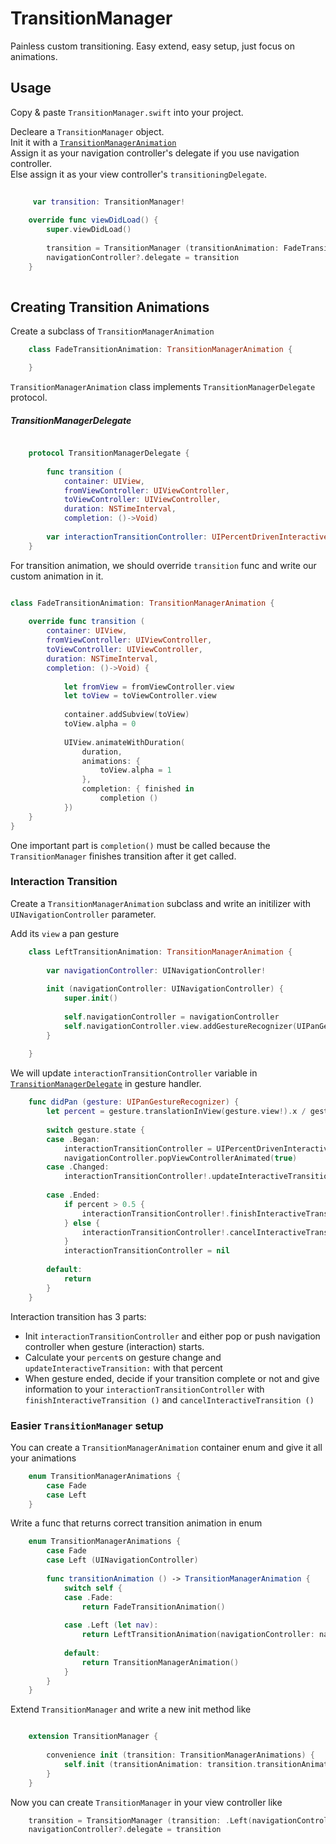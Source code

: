 TransitionManager
=================

Painless custom transitioning. Easy extend, easy setup, just focus on animations.


Usage 
-----

Copy & paste `TransitionManager.swift` into your project.

Decleare a `TransitionManager` object.  
Init it with a [`TransitionManagerAnimation`](#Create)  
Assign it as your navigation controller's delegate if you use navigation controller.  
Else assign it as your view controller's `transitioningDelegate`.  

``` swift
	
	 var transition: TransitionManager!
    
    override func viewDidLoad() {
        super.viewDidLoad()
        
        transition = TransitionManager (transitionAnimation: FadeTransitionAnimation())
        navigationController?.delegate = transition
    }
	
```


Creating Transition Animations <a id="Create"></a>
-----


Create a subclass of `TransitionManagerAnimation` 

``` swift
	class FadeTransitionAnimation: TransitionManagerAnimation {

	}
```

`TransitionManagerAnimation` class implements `TransitionManagerDelegate` protocol.

##### TransitionManagerDelegate <a id="Delegate"></a>

``` swift

	protocol TransitionManagerDelegate {
	        
	    func transition (
	        container: UIView,
	        fromViewController: UIViewController,
	        toViewController: UIViewController,
	        duration: NSTimeInterval,
	        completion: ()->Void)
	        
	    var interactionTransitionController: UIPercentDrivenInteractiveTransition? { get set }
	}

```

For transition animation, we should override `transition` func and write our custom animation in it.

``` swift

class FadeTransitionAnimation: TransitionManagerAnimation {
    
    override func transition (
        container: UIView,
        fromViewController: UIViewController,
        toViewController: UIViewController,
        duration: NSTimeInterval,
        completion: ()->Void) {
            
            let fromView = fromViewController.view
            let toView = toViewController.view
            
            container.addSubview(toView)
            toView.alpha = 0
            
            UIView.animateWithDuration(
                duration,
                animations: {
                    toView.alpha = 1
                },
                completion: { finished in
                    completion ()
            })
    }
}

```

One important part is `completion()` must be called because the `TransitionManager` finishes transition after it get called.


### Interaction Transition

Create a `TransitionManagerAnimation` subclass and write an initilizer with `UINavigationController` parameter.

Add its `view` a pan gesture

``` swift
	class LeftTransitionAnimation: TransitionManagerAnimation {
	    
	    var navigationController: UINavigationController!
	    
	    init (navigationController: UINavigationController) {
	        super.init()
	        
	        self.navigationController = navigationController
	        self.navigationController.view.addGestureRecognizer(UIPanGestureRecognizer (target: self, action: Selector("didPan:")))
	    }
	    
	}
```

We will update `interactionTransitionController` variable in [`TransitionManagerDelegate`](#Delegate) in gesture handler.

``` swift
    func didPan (gesture: UIPanGestureRecognizer) {
        let percent = gesture.translationInView(gesture.view!).x / gesture.view!.bounds.size.width
        
        switch gesture.state {
        case .Began:
            interactionTransitionController = UIPercentDrivenInteractiveTransition()
            navigationController.popViewControllerAnimated(true)
        case .Changed:
            interactionTransitionController!.updateInteractiveTransition(percent)
            
        case .Ended:
            if percent > 0.5 {
                interactionTransitionController!.finishInteractiveTransition()
            } else {
                interactionTransitionController!.cancelInteractiveTransition()
            }
            interactionTransitionController = nil
            
        default:
            return
        }
    }
```

Interaction transition has 3 parts:
* Init `interactionTransitionController` and either pop or push navigation controller when gesture (interaction) starts.
* Calculate your `percent`s on gesture change and `updateInteractiveTransition:` with that percent
* When gesture ended, decide if your transition complete or not and give information to your `interactionTransitionController` with `finishInteractiveTransition ()` and `cancelInteractiveTransition ()`


### Easier `TransitionManager` setup

You can create a `TransitionManagerAnimation` container enum and give it all your animations

``` swift
	enum TransitionManagerAnimations {
	    case Fade
	    case Left
	}
```

Write a func that returns correct transition animation in enum

``` swift
	enum TransitionManagerAnimations {
	    case Fade
	    case Left (UINavigationController)
	    
	    func transitionAnimation () -> TransitionManagerAnimation {
	        switch self {
	        case .Fade:
	            return FadeTransitionAnimation()
	            
	        case .Left (let nav):
	            return LeftTransitionAnimation(navigationController: nav)
	            
	        default:
	            return TransitionManagerAnimation()
	        }
	    }
	}
```

Extend `TransitionManager` and write a new init method like

``` swift

	extension TransitionManager {
	    
	    convenience init (transition: TransitionManagerAnimations) {
	        self.init (transitionAnimation: transition.transitionAnimation())
	    }
	}

```

Now you can create `TransitionManager` in your view controller like

``` swift
	transition = TransitionManager (transition: .Left(navigationController!))
	navigationController?.delegate = transition
```
